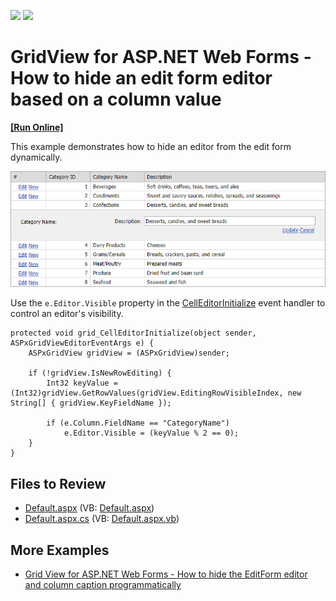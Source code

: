 <!-- default badges list -->
[![](https://img.shields.io/badge/Open_in_DevExpress_Support_Center-FF7200?style=flat-square&logo=DevExpress&logoColor=white)](https://supportcenter.devexpress.com/ticket/details/E256)
[![](https://img.shields.io/badge/📖_How_to_use_DevExpress_Examples-e9f6fc?style=flat-square)](https://docs.devexpress.com/GeneralInformation/403183)
<!-- default badges end -->

# GridView for ASP.NET Web Forms - How to hide an edit form editor based on a column value
<!-- run online -->
**[[Run Online]](https://codecentral.devexpress.com/e256/)**
<!-- run online end -->

This example demonstrates how to hide an editor from the edit form dynamically.

![](grid-with-hidden-editor.png)

Use the `e.Editor.Visible` property in the [CellEditorInitialize](https://docs.devexpress.com/AspNet/DevExpress.Web.ASPxGridView.CellEditorInitialize) event handler to control an editor's visibility.

```
protected void grid_CellEditorInitialize(object sender, ASPxGridViewEditorEventArgs e) {
    ASPxGridView gridView = (ASPxGridView)sender;

    if (!gridView.IsNewRowEditing) {
        Int32 keyValue = (Int32)gridView.GetRowValues(gridView.EditingRowVisibleIndex, new String[] { gridView.KeyFieldName });

        if (e.Column.FieldName == "CategoryName")
            e.Editor.Visible = (keyValue % 2 == 0);
    }
}
```

## Files to Review

* [Default.aspx](./CS/WebSite/Default.aspx) (VB: [Default.aspx](./VB/WebSite/Default.aspx))
* [Default.aspx.cs](./CS/WebSite/Default.aspx.cs) (VB: [Default.aspx.vb](./VB/WebSite/Default.aspx.vb))

## More Examples
* [Grid View for ASP.NET Web Forms - How to hide the EditForm editor and column caption programmatically](https://github.com/DevExpress-Examples/asp-net-web-forms-grid-hide-edit-form-editor-programmatically)
